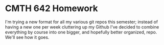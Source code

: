 # CMTH 642 Homework

I'm trying a new format for all my various git repos this semester; instead of having a new one per week cluttering up my Github I've decided to combine everything by course into one bigger, and hopefully better organized, repo. We'll see how it goes.

